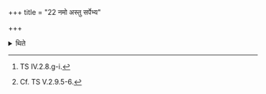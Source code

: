 +++
title = "22 नमो अस्तु सर्पेभ्य"

+++

<details><summary>थिते</summary>

22. With namo astu sarpebhyaḥ...[^1] on the south-eastern corner he should keep the head of the serpent with its face to the opposite direction of the heads of the animals.[^2]   

[^1]: TS IV.2.8.g-i.  

[^2]: Cf. TS V.2.9.5-6.
</details>

